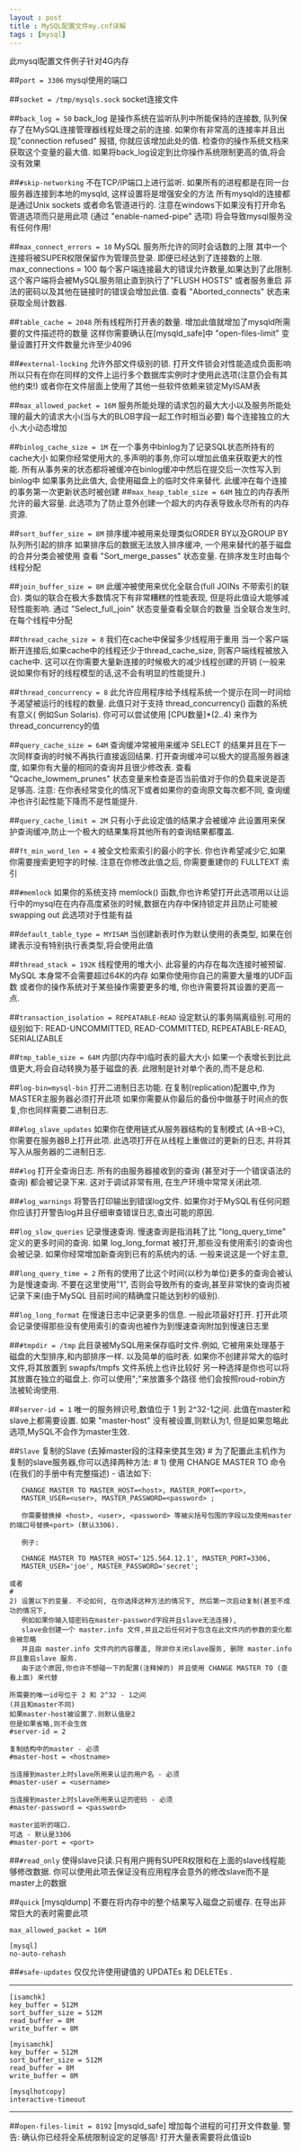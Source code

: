 ```yaml
---
layout : post
title : MySQL配置文件my.cnf详解
tags : [mysql]
---
```


此mysql配置文件例子针对4G内存 

##`port = 3306`
	mysql使用的端口
	
##`socket = /tmp/mysqls.sock`
	socket连接文件

##`back_log = 50`
	back_log 是操作系统在监听队列中所能保持的连接数,
	队列保存了在MySQL连接管理器线程处理之前的连接.
	如果你有非常高的连接率并且出现"connection refused" 报错,
	你就应该增加此处的值.
	检查你的操作系统文档来获取这个变量的最大值.
	如果将back_log设定到比你操作系统限制更高的值,将会没有效果
	
##`#skip-networking`
	不在TCP/IP端口上进行监听.
	如果所有的进程都是在同一台服务器连接到本地的mysqld,
	这样设置将是增强安全的方法
	所有mysqld的连接都是通过Unix sockets 或者命名管道进行的.
	注意在windows下如果没有打开命名管道选项而只是用此项
	(通过 "enable-named-pipe" 选项) 将会导致mysql服务没有任何作用!

##`max_connect_errors = 10`
	MySQL 服务所允许的同时会话数的上限
	其中一个连接将被SUPER权限保留作为管理员登录.
	即便已经达到了连接数的上限.
	max_connections = 100
	每个客户端连接最大的错误允许数量,如果达到了此限制.
	这个客户端将会被MySQL服务阻止直到执行了"FLUSH HOSTS" 或者服务重启
	非法的密码以及其他在链接时的错误会增加此值.
	查看 "Aborted_connects" 状态来获取全局计数器.
	
##`table_cache = 2048`
	所有线程所打开表的数量.
	增加此值就增加了mysqld所需要的文件描述符的数量
	这样你需要确认在[mysqld_safe]中 "open-files-limit" 变量设置打开文件数量允许至少4096
	
##`#external-locking`
	允许外部文件级别的锁. 打开文件锁会对性能造成负面影响
	所以只有在你在同样的文件上运行多个数据库实例时才使用此选项(注意仍会有其他约束!)
	或者你在文件层面上使用了其他一些软件依赖来锁定MyISAM表
	
##`max_allowed_packet = 16M`
	服务所能处理的请求包的最大大小以及服务所能处理的最大的请求大小(当与大的BLOB字段一起工作时相当必要)
	每个连接独立的大小.大小动态增加

##`binlog_cache_size = 1M`
	在一个事务中binlog为了记录SQL状态所持有的cache大小
	如果你经常使用大的,多声明的事务,你可以增加此值来获取更大的性能.
	所有从事务来的状态都将被缓冲在binlog缓冲中然后在提交后一次性写入到binlog中
	如果事务比此值大, 会使用磁盘上的临时文件来替代.
	此缓冲在每个连接的事务第一次更新状态时被创建
##`max_heap_table_size = 64M`
	独立的内存表所允许的最大容量.
	此选项为了防止意外创建一个超大的内存表导致永尽所有的内存资源.


##`sort_buffer_size = 8M`
	排序缓冲被用来处理类似ORDER BY以及GROUP BY队列所引起的排序
	如果排序后的数据无法放入排序缓冲,
	一个用来替代的基于磁盘的合并分类会被使用
	查看 "Sort_merge_passes" 状态变量.
	在排序发生时由每个线程分配

##`join_buffer_size = 8M`
	此缓冲被使用来优化全联合(full JOINs 不带索引的联合).
	类似的联合在极大多数情况下有非常糟糕的性能表现,
	但是将此值设大能够减轻性能影响.
	通过 "Select_full_join" 状态变量查看全联合的数量
	当全联合发生时,在每个线程中分配

##`thread_cache_size = 8`
	我们在cache中保留多少线程用于重用
	当一个客户端断开连接后,如果cache中的线程还少于thread_cache_size,
	则客户端线程被放入cache中.
	这可以在你需要大量新连接的时候极大的减少线程创建的开销
	(一般来说如果你有好的线程模型的话,这不会有明显的性能提升.)

##`thread_concurrency = 8`
	此允许应用程序给予线程系统一个提示在同一时间给予渴望被运行的线程的数量.
	此值只对于支持 thread_concurrency() 函数的系统有意义( 例如Sun Solaris).
	你可可以尝试使用 [CPU数量]*(2..4) 来作为thread_concurrency的值


##`query_cache_size = 64M`
	查询缓冲常被用来缓冲 SELECT 的结果并且在下一次同样查询的时候不再执行直接返回结果.
	打开查询缓冲可以极大的提高服务器速度, 如果你有大量的相同的查询并且很少修改表.
	查看 "Qcache_lowmem_prunes" 状态变量来检查是否当前值对于你的负载来说是否足够高.
	注意: 在你表经常变化的情况下或者如果你的查询原文每次都不同,
	查询缓冲也许引起性能下降而不是性能提升.

##`query_cache_limit = 2M`
	只有小于此设定值的结果才会被缓冲
	此设置用来保护查询缓冲,防止一个极大的结果集将其他所有的查询结果都覆盖.

##`ft_min_word_len = 4`
	被全文检索索引的最小的字长.
	你也许希望减少它,如果你需要搜索更短字的时候.
	注意在你修改此值之后,
	你需要重建你的 FULLTEXT 索引

##`#memlock`
	如果你的系统支持 memlock() 函数,你也许希望打开此选项用以让运行中的mysql在在内存高度紧张的时候,数据在内存中保持锁定并且防止可能被swapping out
	此选项对于性能有益

##`default_table_type = MYISAM`
	当创建新表时作为默认使用的表类型,
	如果在创建表示没有特别执行表类型,将会使用此值

##`thread_stack = 192K`
	线程使用的堆大小. 此容量的内存在每次连接时被预留.
	MySQL 本身常不会需要超过64K的内存
	如果你使用你自己的需要大量堆的UDF函数
	或者你的操作系统对于某些操作需要更多的堆,
	你也许需要将其设置的更高一点.

##`transaction_isolation = REPEATABLE-READ`
	设定默认的事务隔离级别.可用的级别如下:
	READ-UNCOMMITTED, READ-COMMITTED, REPEATABLE-READ, SERIALIZABLE

##`tmp_table_size = 64M`
	内部(内存中)临时表的最大大小
	如果一个表增长到比此值更大,将会自动转换为基于磁盘的表.
	此限制是针对单个表的,而不是总和.

##`log-bin=mysql-bin`
	打开二进制日志功能.
	在复制(replication)配置中,作为MASTER主服务器必须打开此项
	如果你需要从你最后的备份中做基于时间点的恢复,你也同样需要二进制日志.

##`#log_slave_updates`
	如果你在使用链式从服务器结构的复制模式 (A->B->C),
	你需要在服务器B上打开此项.
	此选项打开在从线程上重做过的更新的日志,
	并将其写入从服务器的二进制日志.


##`#log`
	打开全查询日志. 所有的由服务器接收到的查询 (甚至对于一个错误语法的查询)
	都会被记录下来. 这对于调试非常有用, 在生产环境中常常关闭此项.

##`#log_warnings`
	将警告打印输出到错误log文件.  如果你对于MySQL有任何问题
	你应该打开警告log并且仔细审查错误日志,查出可能的原因.

##`log_slow_queries`
	记录慢速查询. 慢速查询是指消耗了比 "long_query_time" 定义的更多时间的查询.
	如果 log_long_format 被打开,那些没有使用索引的查询也会被记录.
	如果你经常增加新查询到已有的系统内的话. 一般来说这是一个好主意,

##`long_query_time = 2`
	所有的使用了比这个时间(以秒为单位)更多的查询会被认为是慢速查询.
	不要在这里使用"1", 否则会导致所有的查询,甚至非常快的查询页被记录下来(由于MySQL 目前时间的精确度只能达到秒的级别).

##`log_long_format`
	在慢速日志中记录更多的信息.
	一般此项最好打开.
	打开此项会记录使得那些没有使用索引的查询也被作为到慢速查询附加到慢速日志里


##`#tmpdir = /tmp`
	此目录被MySQL用来保存临时文件.例如,
	它被用来处理基于磁盘的大型排序,和内部排序一样.
	以及简单的临时表.
	如果你不创建非常大的临时文件,将其放置到 swapfs/tmpfs 文件系统上也许比较好
	另一种选择是你也可以将其放置在独立的磁盘上.
	你可以使用";"来放置多个路径
	他们会按照roud-robin方法被轮询使用.


##`server-id = 1`
	唯一的服务辨识号,数值位于 1 到 2^32-1之间.
	此值在master和slave上都需要设置.
	如果 "master-host" 没有被设置,则默认为1, 但是如果忽略此选项,MySQL不会作为master生效.

##`Slave`
	复制的Slave (去掉master段的注释来使其生效)
	#
	为了配置此主机作为复制的slave服务器,你可以选择两种方法:
	#
	1) 使用 CHANGE MASTER TO 命令 (在我们的手册中有完整描述) -
	   语法如下:
	
	   CHANGE MASTER TO MASTER_HOST=<host>, MASTER_PORT=<port>,
	   MASTER_USER=<user>, MASTER_PASSWORD=<password> ;
	
	   你需要替换掉 <host>, <user>, <password> 等被尖括号包围的字段以及使用master的端口号替换<port> (默认3306).
	
	   例子:
	
	   CHANGE MASTER TO MASTER_HOST='125.564.12.1', MASTER_PORT=3306,
	   MASTER_USER='joe', MASTER_PASSWORD='secret';
	
	或者
	#
	2) 设置以下的变量. 不论如何, 在你选择这种方法的情况下, 然后第一次启动复制(甚至不成功的情况下,
	   例如如果你输入错密码在master-password字段并且slave无法连接),
	   slave会创建一个 master.info 文件,并且之后任何对于包含在此文件内的参数的变化都会被忽略
	   并且由 master.info 文件内的内容覆盖, 除非你关闭slave服务, 删除 master.info 并且重启slave 服务.
	   由于这个原因,你也许不想碰一下的配置(注释掉的) 并且使用 CHANGE MASTER TO (查看上面) 来代替
	
	所需要的唯一id号位于 2 和 2^32 - 1之间
	(并且和master不同)
	如果master-host被设置了.则默认值是2
	但是如果省略,则不会生效
	#server-id = 2
	
	复制结构中的master - 必须
	#master-host = <hostname>
	
	当连接到master上时slave所用来认证的用户名 - 必须
	#master-user = <username>
	
	当连接到master上时slave所用来认证的密码 - 必须
	#master-password = <password>
	
	master监听的端口.
	可选 - 默认是3306
	#master-port = <port>

##`#read_only`
	使得slave只读.只有用户拥有SUPER权限和在上面的slave线程能够修改数据.
	你可以使用此项去保证没有应用程序会意外的修改slave而不是master上的数据

##`quick`
	[mysqldump]
	不要在将内存中的整个结果写入磁盘之前缓存. 在导出非常巨大的表时需要此项


	max_allowed_packet = 16M

	[mysql]
	no-auto-rehash

##`#safe-updates`
	仅仅允许使用键值的 UPDATEs 和 DELETEs .

---
	[isamchk]
	key_buffer = 512M
	sort_buffer_size = 512M
	read_buffer = 8M
	write_buffer = 8M

	[myisamchk]
	key_buffer = 512M
	sort_buffer_size = 512M
	read_buffer = 8M
	write_buffer = 8M

	[mysqlhotcopy]
	interactive-timeout
---

##`open-files-limit = 8192`
	[mysqld_safe]
	增加每个进程的可打开文件数量.
	警告: 确认你已经将全系统限制设定的足够高!
	打开大量表需要将此值设b




